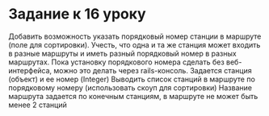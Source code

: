 # Задание к 16 уроку
Добавить возможность указать порядковый номер станции в маршруте (поле для сортировки). Учесть, что одна и та же станция может входить в разные маршруты и иметь разный порядковый номер в разных маршрутах. Пока установку порядкового номера сделать без веб-интерфейса, можно это делать через rails-консоль. 
Задается станция (объект) и ее номер (Integer)
Выводить список станций в маршруте по порядковому номеру (использовать скоуп для сортировки)
Название маршрута задается по конечным станциям, в маршруте не может быть менее 2 станций

